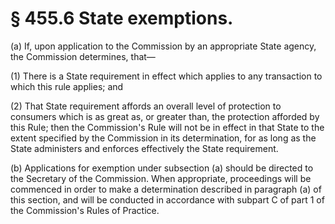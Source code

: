 # § 455.6   State exemptions.

(a) If, upon application to the Commission by an appropriate State agency, the Commission determines, that—


(1) There is a State requirement in effect which applies to any transaction to which this rule applies; and


(2) That State requirement affords an overall level of protection to consumers which is as great as, or greater than, the protection afforded by this Rule; then the Commission's Rule will not be in effect in that State to the extent specified by the Commission in its determination, for as long as the State administers and enforces effectively the State requirement.


(b) Applications for exemption under subsection (a) should be directed to the Secretary of the Commission. When appropriate, proceedings will be commenced in order to make a determination described in paragraph (a) of this section, and will be conducted in accordance with subpart C of part 1 of the Commission's Rules of Practice.




